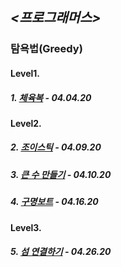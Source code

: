 ## *<프로그래머스>*  

### 탐욕법(Greedy) 
#### Level1.  

##### 1. [체육복](https://programmers.co.kr/learn/courses/30/lessons/42862?language=java) - 04.04.20    
    
#### Level2.  

##### 2. [조이스틱](https://programmers.co.kr/learn/courses/30/lessons/42860) - 04.09.20  

##### 3. [큰 수 만들기](https://programmers.co.kr/learn/courses/30/lessons/42883) - 04.10.20  

##### 4. [구명보트](https://programmers.co.kr/learn/courses/30/lessons/42885) - 04.16.20  

#### Level3.    

##### 5. [섬 연결하기](https://programmers.co.kr/learn/courses/30/lessons/42861) - 04.26.20    

